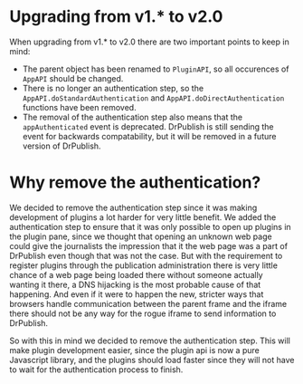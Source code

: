 Upgrading from v1.* to v2.0
==========================
When upgrading from v1.* to v2.0 there are two important points to keep in mind:
 * The parent object has been renamed to ```PluginAPI```, so all occurences of ```AppAPI``` should be changed.
 * There is no longer an authentication step, so the ```AppAPI.doStandardAuthentication``` and ```AppAPI.doDirectAuthentication``` functions have been removed.
 * The removal of the authentication step also means that the ```appAuthenticated``` event is deprecated. DrPublish is still sending the event for backwards compatability, but it will be removed in a future version of DrPublish.


 Why remove the authentication?
 ==============================
 We decided to remove the authentication step since it was making development of plugins a lot harder for very little benefit. We added the authentication step to ensure that it was only possible to open up plugins in the plugin pane, since we thought that opening an unknown web page could give the journalists the impression that it the web page was a part of DrPublish even though that was not the case. But with the requirement to register plugins through the publication administration there is very little chance of a web page being loaded there without someone actually wanting it there, a DNS hijacking is the most probable cause of that happening. And even if it were to happen the new, stricter ways that browsers handle communication between the parent frame and the iframe there should not be any way for the rogue iframe to send information to DrPublish.

 So with this in mind we decided to remove the authentication step. This will make plugin development easier, since the plugin api is now a pure Javascript library, and the plugins should load faster since they will not have to wait for the authentication process to finish.
